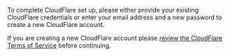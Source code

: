 To complete CloudFlare set up, please either provide your existing CloudFlare credentials or enter your email address and a new password to create a new CloudFlare account.

If you are creating a new CloudFlare account please [review the CloudFlare Terms of Service](https://www.cloudflare.com/terms.html) before continuing.
